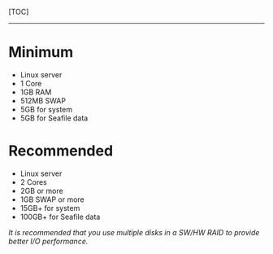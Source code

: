 [TOC]

---

# Minimum

- Linux server
- 1 Core
- 1GB RAM
- 512MB SWAP
- 5GB for system
- 5GB for Seafile data 


# Recommended

- Linux server
- 2 Cores
- 2GB or more
- 1GB SWAP or more
- 15GB+ for system
- 100GB+ for Seafile data

*It is recommended that you use multiple disks in a SW/HW RAID to provide better I/O performance.*